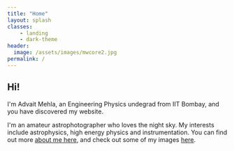 ```yaml
---
title: "Home"
layout: splash
classes: 
    - landing
    - dark-theme
header:
  image: /assets/images/mwcore2.jpg
permalink: /
---
```


## Hi!
I'm Advait Mehla, an Engineering Physics undegrad from IIT Bombay, and you have discovered my website. 

I'm an amateur astrophotographer who loves the night sky. My interests include astrophysics, high energy physics and instrumentation. You can find out more [about me here](/about), and check out some of my images [here](/gallery).

<!-- ---
layout: splash
classes: 
    - landing
    - dark-theme
permalink: /
hidden: true
header:
  overlay_color: "#5e616c"
  overlay_image: /assets/images/mwcore2.jpg
#   actions:
#     - label: "Check out some of my images here"
excerpt: "## Hi!
I'm Advait Mehla, an Engineering Physics student from IIT Bombay."
---
aaa -->
